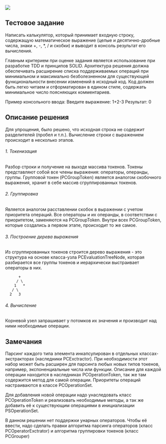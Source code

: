 
![](http://i.imgur.com/4DPQ1VA.gif)

## Тестовое задание

Написать калькулятор, который принимает входную строку, содержащую математическое выражение (целые и десятично-дробные числа, знаки +, -, *, / и скобки) и выводит в консоль результат его вычисления.

Главным критерием при оценке задания является использование при разработке TDD и принципов SOLID. Архитектура решения должна обеспечивать расширение списка поддерживаемых операций при минимальном и максимально безболезненном для существующей функциональности внесении изменений в исходный код. Код должен быть легко читаем и отформатирован в едином стиле, содержать минимальное число поясняющих комментариев.

Пример консольного ввода:
Введите выражение: 1+2-3
Результат: 0

## Описание решения

Для упрощения, было решено, что исходная строка не содержит разделителей (пробел и т.п.). Вычисление строки с выражением происходит в несколько этапов.

###### 1. Токенизация

Разбор строки и получение на выходе массива токенов. Токены представляют собой все члены выражения: операторы, операнды, группы. Групповой токен (PCGroupToken) является аналогом скобочного выражения, хранит в себе массив сгруппированных токенов. 


###### 2. Группировка

Является аналогом расставлении скобок в выражении с учетом приоритета операций. Все операторы и их операнды, в соответствии с приоритетом, заменяются на PCGroupToken. Внутри всех PCGroupToken, которые создались а первом этапе, происходит то же самое.

###### 3. Построение дерева выражения

Из сгруппированных токенов строится дерево выражения - это структура на основе класса-узла PCEvaluationTreeNode, которая разбирается все группы токенов и иерархически выстраивает операторы в них.

          +    
         / \  
        1   *
       / \  
      2   3

###### 4. Вычисление

Корневой узел запрашивает у потомков их значения и производит над ними необходимые операции.

## Замечания

Парсинг каждого типа элемента инкапсулирован в отдельных классах-экстракторах (наследники PCExctractor). При необходимости этот набор может быть расширен для парсинга любых новых типов токенов, например, экспоненциальные числа или функции.
Описание для каждой операции находится в наследниках PCOperationToken, так же там содержится метод для самой операции.
Приоритеты операций настраиваются в классе PCOperationSet.

Для добавления новой операции надо унаследовать класс PCOperationToken и реализовать необходимые методы, а так же добавить её к существующим операциями в инициализации PSOperationSet.

В данном решении нет поддержки унарных операторов. Чтобы её ввести, надо сделать правки алгоритма парсинга операторов (класс PCOperatorExctrator) и алгоритма группировки токенов (класс PCGrouper)
